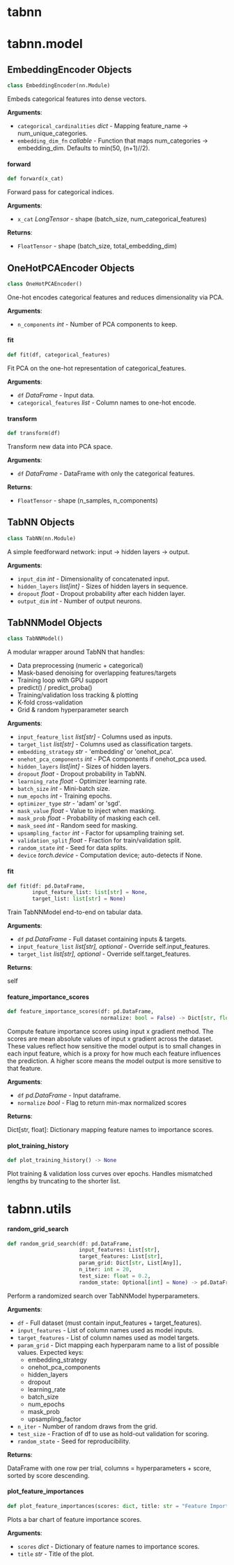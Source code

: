 <a id="tabnn"></a>

# tabnn

<a id="tabnn.model"></a>

# tabnn.model

<a id="tabnn.model.EmbeddingEncoder"></a>

## EmbeddingEncoder Objects

```python
class EmbeddingEncoder(nn.Module)
```

Embeds categorical features into dense vectors.

**Arguments**:

- `categorical_cardinalities` _dict_ - Mapping feature_name -> num_unique_categories.
- `embedding_dim_fn` _callable_ - Function that maps num_categories -> embedding_dim.
  Defaults to min(50, (n+1)//2).

<a id="tabnn.model.EmbeddingEncoder.forward"></a>

#### forward

```python
def forward(x_cat)
```

Forward pass for categorical indices.

**Arguments**:

- `x_cat` _LongTensor_ - shape (batch_size, num_categorical_features)
  

**Returns**:

- `FloatTensor` - shape (batch_size, total_embedding_dim)

<a id="tabnn.model.OneHotPCAEncoder"></a>

## OneHotPCAEncoder Objects

```python
class OneHotPCAEncoder()
```

One-hot encodes categorical features and reduces dimensionality via PCA.

**Arguments**:

- `n_components` _int_ - Number of PCA components to keep.

<a id="tabnn.model.OneHotPCAEncoder.fit"></a>

#### fit

```python
def fit(df, categorical_features)
```

Fit PCA on the one-hot representation of categorical_features.

**Arguments**:

- `df` _DataFrame_ - Input data.
- `categorical_features` _list_ - Column names to one-hot encode.

<a id="tabnn.model.OneHotPCAEncoder.transform"></a>

#### transform

```python
def transform(df)
```

Transform new data into PCA space.

**Arguments**:

- `df` _DataFrame_ - DataFrame with only the categorical features.
  

**Returns**:

- `FloatTensor` - shape (n_samples, n_components)

<a id="tabnn.model.TabNN"></a>

## TabNN Objects

```python
class TabNN(nn.Module)
```

A simple feedforward network: input -> hidden layers -> output.

**Arguments**:

- `input_dim` _int_ - Dimensionality of concatenated input.
- `hidden_layers` _list[int]_ - Sizes of hidden layers in sequence.
- `dropout` _float_ - Dropout probability after each hidden layer.
- `output_dim` _int_ - Number of output neurons.

<a id="tabnn.model.TabNNModel"></a>

## TabNNModel Objects

```python
class TabNNModel()
```

A modular wrapper around TabNN that handles:
- Data preprocessing (numeric + categorical)
- Mask-based denoising for overlapping features/targets
- Training loop with GPU support
- predict() / predict_proba()
- Training/validation loss tracking & plotting
- K-fold cross-validation
- Grid & random hyperparameter search

**Arguments**:

- `input_feature_list` _list[str]_ - Columns used as inputs.
- `target_list` _list[str]_ - Columns used as classification targets.
- `embedding_strategy` _str_ - 'embedding' or 'onehot_pca'.
- `onehot_pca_components` _int_ - PCA components if onehot_pca used.
- `hidden_layers` _list[int]_ - Sizes of hidden layers.
- `dropout` _float_ - Dropout probability in TabNN.
- `learning_rate` _float_ - Optimizer learning rate.
- `batch_size` _int_ - Mini-batch size.
- `num_epochs` _int_ - Training epochs.
- `optimizer_type` _str_ - 'adam' or 'sgd'.
- `mask_value` _float_ - Value to inject when masking.
- `mask_prob` _float_ - Probability of masking each cell.
- `mask_seed` _int_ - Random seed for masking.
- `upsampling_factor` _int_ - Factor for upsampling training set.
- `validation_split` _float_ - Fraction for train/validation split.
- `random_state` _int_ - Seed for data splits.
- `device` _torch.device_ - Computation device; auto-detects if None.

<a id="tabnn.model.TabNNModel.fit"></a>

#### fit

```python
def fit(df: pd.DataFrame,
        input_feature_list: list[str] = None,
        target_list: list[str] = None)
```

Train TabNNModel end-to-end on tabular data.

**Arguments**:

- `df` _pd.DataFrame_ - Full dataset containing inputs & targets.
- `input_feature_list` _list[str], optional_ - Override self.input_features.
- `target_list` _list[str], optional_ - Override self.target_features.
  

**Returns**:

  self

<a id="tabnn.model.TabNNModel.feature_importance_scores"></a>

#### feature\_importance\_scores

```python
def feature_importance_scores(df: pd.DataFrame,
                              normalize: bool = False) -> Dict[str, float]
```

Compute feature importance scores using input x gradient method. The scores are
mean absolute values of input x gradient across the dataset. These values reflect
how sensitive the model output is to small changes in each input feature, which is a proxy
for how much each feature influences the prediction. A higher score means the model
output is more sensitive to that feature.

**Arguments**:

- `df` _pd.DataFrame_ - Input dataframe.
- `normalize` _bool_ - Flag to return min-max normalized scores
  

**Returns**:

  Dict[str, float]: Dictionary mapping feature names to importance scores.

<a id="tabnn.model.TabNNModel.plot_training_history"></a>

#### plot\_training\_history

```python
def plot_training_history() -> None
```

Plot training & validation loss curves over epochs.
Handles mismatched lengths by truncating to the shorter list.

<a id="tabnn.utils"></a>

# tabnn.utils

<a id="tabnn.utils.random_grid_search"></a>

#### random\_grid\_search

```python
def random_grid_search(df: pd.DataFrame,
                       input_features: List[str],
                       target_features: List[str],
                       param_grid: Dict[str, List[Any]],
                       n_iter: int = 20,
                       test_size: float = 0.2,
                       random_state: Optional[int] = None) -> pd.DataFrame
```

Perform a randomized search over TabNNModel hyperparameters.

**Arguments**:

- `df` - Full dataset (must contain input_features + target_features).
- `input_features` - List of column names used as model inputs.
- `target_features` - List of column names used as model targets.
- `param_grid` - Dict mapping each hyperparam name to a list of possible values.
  Expected keys:
  - embedding_strategy
  - onehot_pca_components
  - hidden_layers
  - dropout
  - learning_rate
  - batch_size
  - num_epochs
  - mask_prob
  - upsampling_factor
- `n_iter` - Number of random draws from the grid.
- `test_size` - Fraction of df to use as hold-out validation for scoring.
- `random_state` - Seed for reproducibility.
  

**Returns**:

  DataFrame with one row per trial, columns = hyperparameters + score,
  sorted by score descending.

<a id="tabnn.utils.plot_feature_importances"></a>

#### plot\_feature\_importances

```python
def plot_feature_importances(scores: dict, title: str = "Feature Importances")
```

Plots a bar chart of feature importance scores.

**Arguments**:

- `scores` _dict_ - Dictionary of feature names to importance scores.
- `title` _str_ - Title of the plot.


